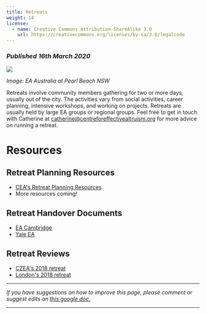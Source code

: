 ```yaml
---
title: Retreats
weight: 14
license:
  - name: Creative Commons Attribution-ShareAlike 3.0
    url: https://creativecommons.org/licenses/by-sa/3.0/legalcode
---
```

### _Published 16th March 2020_

<p class="large_image_wrapper">
<img src="/img/retreatphoto1.jpg
" />
</p>

_Image: EA Australia at Pearl Beach NSW_


Retreats involve community members gathering for two or more days, usually out of the city. The activities vary from social activities, career planning, intensive workshops, and working on projects. Retreats are usually held by large EA groups or regional groups. Feel free to get in touch with Catherine at <a target="_blank" href="mailto:catherine@centreforeffectivealtruism.org">catherine@centreforeffectivealtruism.org</a> for more advice on running a retreat.


# Resources 

## Retreat Planning Resources
* <a target="_blank" href="https://drive.google.com/drive/folders/1tm3RaA88Pn3CsU8mM-Rh12K3gk84WvAX">CEA's Retreat Planning Resources</a> 
* More resources coming!

## Retreat Handover Documents
* <a target="_blank" href="https://docs.google.com/document/d/1QqgTgaN4u4fcQbKboLnfZeFOFWp6nj-A1C1s9if8yXQ/edit#heading=h.6c2zq57w9mu">EA Cambridge</a>
* <a target="_blank" href="https://forum.effectivealtruism.org/posts/YGdkLSToQ6rw5QqDP/yale-retreat-handover-doc">Yale EA</a>

## Retreat Reviews
* <a target="_blank" href="https://forum.effectivealtruism.org/posts/r8Qv7QHjJyafmiLnp/review-of-czea-intense-ea-weekend-retreat">CZEA's 2018 retreat</a>
* <a target="_blank" href="https://forum.effectivealtruism.org/posts/9ozoJpPoNBL6Z5BX5/a-lesson-from-an-ea-weekend-in-london-pairing-people-up-to">London's 2018 retreat</a>

<hr>

_If you have suggestions on how to improve this page, please comment or suggest edits on_ <a target="_blank" href="https://docs.google.com/document/d/1BUEgGapNaS-m9-s3X3FD3PDrZV8nY9ap5xiA5tL9YN8/edit">_this google doc._</a>

<hr>